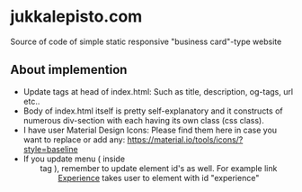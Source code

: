 # jukkalepisto.com
Source of code of simple static responsive "business card"-type website

## About implemention
- Update <meta> tags at head of index.html: Such as title, description, og-tags, url etc..
- Body of index.html itself is pretty self-explanatory and it constructs of numerous div-section with each having its own class (css class).
- I have user Material Design Icons: Please find them here in case you want to replace or add any: https://material.io/tools/icons/?style=baseline
- If you update menu ( inside <header> tag ), remember to update element id's as well. For example link <a href="#experience" class="menu">Experience</a> takes user to element with id "experience"
